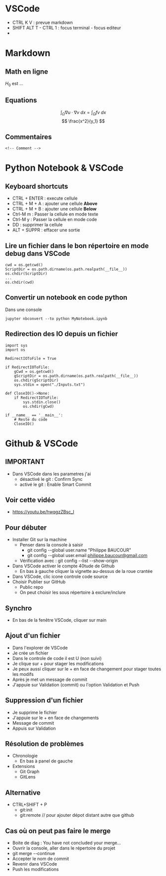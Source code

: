 <!-- ------------------------------------------------------------------------- -->
<!-- ------------------------------------------------------------------------- -->
<!-- ------------------------------------------------------------------------- -->
# VSCode
* CTRL K V : prevue markdown
* SHIFT ALT T  - CTRL 1 : focus terminal - focus editeur
* 

# Markdown

## Math en ligne
$H_0$ est ...

## Equations

$$ \int_\Omega \nabla u \cdot \nabla v~dx = \int_\Omega fv~dx $$
$$ \frac{x^2}{y_1} $$

## Commentaires

```
<!-- Comment -->
```


<!-- ------------------------------------------------------------------------- -->
<!-- ------------------------------------------------------------------------- -->
<!-- ------------------------------------------------------------------------- -->
# Python Notebook & VSCode

## Keyboard shortcuts
* CTRL + ENTER : execute cellule
* CTRL + M + A : ajouter une cellule **Above**
* CTRL + M + B : ajouter une cellule **Below**
* Ctrl-M m : Passer la cellule en mode texte
* Ctrl-M y : Passer la cellule en mode code
* DD : supprimer la cellule
* ALT + SUPPR : effacer une sortie


## Lire un fichier dans le bon répertoire en mode debug dans VSCode

```
cwd = os.getcwd()
ScriptDir = os.path.dirname(os.path.realpath(__file__))
os.chdir(ScriptDir)
...
os.chdir(cwd)

```


## Convertir un notebook en code python
Dans une console
```
jupyter nbconvert --to python MyNotebook.ipynb 
```


## Redirection des IO depuis un fichier
```
import sys
import os

RedirectIOToFile = True

if RedirectIOToFile:
    gCwd = os.getcwd()
    gScriptDir = os.path.dirname(os.path.realpath(__file__))
    os.chdir(gScriptDir)
    sys.stdin = open("./Inputs.txt")

def CloseIO()->None:
    if RedirectIOToFile:
        sys.stdin.close()
        os.chdir(gCwd)

if __name__ == '__main__':
    # Reste du code
    CloseIO()
```





<!-- ------------------------------------------------------------------------- -->
<!-- ------------------------------------------------------------------------- -->
<!-- ------------------------------------------------------------------------- -->
# Github & VSCode

## IMPORTANT
* Dans VSCode dans les parametres j'ai
  * désactivé le git : Confirm Sync
  * activé le git : Enable Smart Commit  

## Voir cette vidéo 
* https://youtu.be/hwqgzZBsc_I

## Pour débuter
* Installer Git sur la machine
  * Penser dans la console à saisir
    * git config --global user.name "Philippe BAUCOUR"
    * git config --global user.email philippe.baucour@gmail.com
  * Vérification avec : git config --list --show-origin
* Dans VSCode activer le compte 40tude de Github 
  * En bas à gauche cliquer la vignette au-dessus de la roue crantée
* Dans VSCode, clic icone controle code source
* Choisir Publier sur GitHub
  * Public repo
  * On peut choisir les sous répertoire à exclure/inclure

## Synchro
* En bas de la fenêtre VSCode, cliquer sur main

## Ajout d'un fichier
* Dans l'explorer de VSCode
* Je crée un fichier
* Dans le controle de code il est U (non suivi)
* Je clique sur + pour stager les modifications
* Je peux aussi cliquer sur le + en face de changement pour stager toutes les modifs
* Après je met un message de commit
* J'appuie sur Validation (commit) ou l'option Validation et Push

## Suppression d'un fichier
* Je supprime le fichier
* J'appuie sur le + en face de changements
* Message de commit
* Appuis sur Validation

## Résolution de problèmes
* Chronologie
  * En bas à panel de gauche
* Extensions
  * Git Graph
  * GitLens

## Alternative
* CTRL+SHIFT + P 
  * git:init
  * git:remote // pour ajouter dépot distant autre que github

## Cas où on peut pas faire le merge
* Boite de diag : You have not concluded your merge...
* Ouvrir la console, aller dans le répertoire du projet
* git merge --continue
* Accepter le nom de commit
* Revenir dans VSCode
* Push les modifications